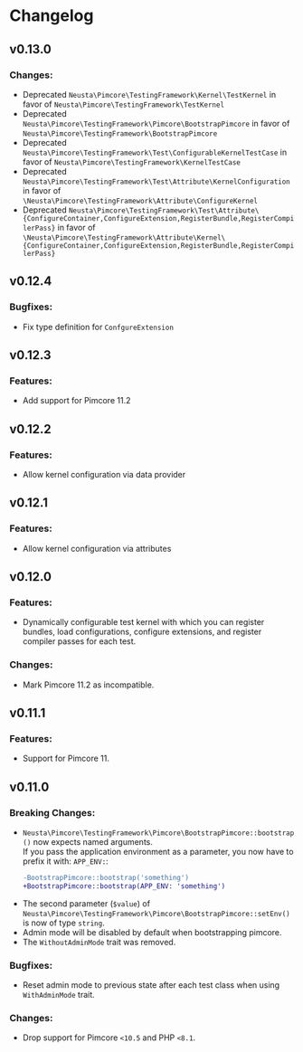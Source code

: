 # Changelog

## v0.13.0
### Changes:
- Deprecated `Neusta\Pimcore\TestingFramework\Kernel\TestKernel` 
  in favor of `Neusta\Pimcore\TestingFramework\TestKernel`
- Deprecated `Neusta\Pimcore\TestingFramework\Pimcore\BootstrapPimcore` 
  in favor of `Neusta\Pimcore\TestingFramework\BootstrapPimcore`
- Deprecated `Neusta\Pimcore\TestingFramework\Test\ConfigurableKernelTestCase` 
  in favor of `Neusta\Pimcore\TestingFramework\KernelTestCase`
- Deprecated `Neusta\Pimcore\TestingFramework\Test\Attribute\KernelConfiguration` 
  in favor of `\Neusta\Pimcore\TestingFramework\Attribute\ConfigureKernel`
- Deprecated `Neusta\Pimcore\TestingFramework\Test\Attribute\{ConfigureContainer,ConfigureExtension,RegisterBundle,RegisterCompilerPass}` 
  in favor of `\Neusta\Pimcore\TestingFramework\Attribute\Kernel\{ConfigureContainer,ConfigureExtension,RegisterBundle,RegisterCompilerPass}`

## v0.12.4
### Bugfixes:
- Fix type definition for `ConfgureExtension`

## v0.12.3
### Features:
- Add support for Pimcore 11.2

## v0.12.2
### Features:
- Allow kernel configuration via data provider

## v0.12.1
### Features:
- Allow kernel configuration via attributes

## v0.12.0
### Features:
- Dynamically configurable test kernel with which you can register bundles, load configurations,
  configure extensions, and register compiler passes for each test.

### Changes:
- Mark Pimcore 11.2 as incompatible.

## v0.11.1
### Features:
- Support for Pimcore 11.

## v0.11.0
### Breaking Changes:
- `Neusta\Pimcore\TestingFramework\Pimcore\BootstrapPimcore::bootstrap()` now expects named arguments.<br>
  If you pass the application environment as a parameter, you now have to prefix it with: `APP_ENV:`:
  ```diff
  -BootstrapPimcore::bootstrap('something')
  +BootstrapPimcore::bootstrap(APP_ENV: 'something')
  ```
- The second parameter (`$value`) of `Neusta\Pimcore\TestingFramework\Pimcore\BootstrapPimcore::setEnv()`
  is now of type `string`.
- Admin mode will be disabled by default when bootstrapping pimcore.
- The `WithoutAdminMode` trait was removed.

### Bugfixes:
- Reset admin mode to previous state after each test class when using `WithAdminMode` trait.

### Changes:
- Drop support for Pimcore `<10.5` and PHP `<8.1`.
